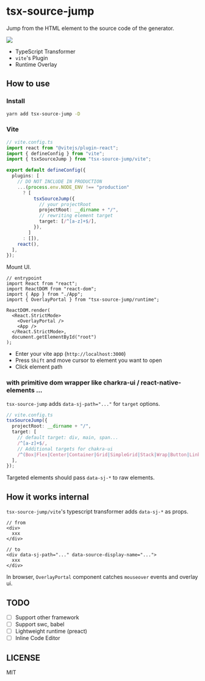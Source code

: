 # tsx-source-jump

Jump from the HTML element to the source code of the generator.

![](https://gyazo.com/c37613f60f53d43e9701ebc6d4c97922.gif)

- TypeScript Transformer
- `vite`'s Plugin
- Runtime Overlay

## How to use

### Install

```bash
yarn add tsx-source-jump -D
```

### Vite

```ts
// vite.config.ts
import react from "@vitejs/plugin-react";
import { defineConfig } from "vite";
import { tsxSourceJump } from "tsx-source-jump/vite";

export default defineConfig({
  plugins: [
    // DO NOT INCLUDE IN PRODUCTION
    ...(process.env.NODE_ENV !== "production"
      ? [
          tsxSourceJump({
            // your projectRoot
            projectRoot: __dirname + "/",
            // rewriting element target
            target: [/^[a-z]+$/],
          }),
        ]
      : []),
    react(),
  ],
});
```

Mount UI.

```tsx
// entrypoint
import React from "react";
import ReactDOM from "react-dom";
import { App } from "./App";
import { OverlayPortal } from "tsx-source-jump/runtime";

ReactDOM.render(
  <React.StrictMode>
    <OverlayPortal />
    <App />
  </React.StrictMode>,
  document.getElementById("root")
);
```

- Enter your vite app (`http://localhost:3000`)
- Press `Shift` and move cursor to element you want to open
- Click element path

### with primitive dom wrapper like charkra-ui / react-native-elements ...

`tsx-source-jump` adds `data-sj-path="..."` for `target` options.

```ts
// vite.config.ts
tsxSourceJump({
  projectRoot: __dirname + "/",
  target: [
    // default target: div, main, span...
    /^[a-z]+$/,
    // Additional targets for chakra-ui
    /^(Box|Flex|Center|Container|Grid|SimpleGrid|Stack|Wrap|Button|Link|Icon|Image)$/,
  ],
});
```

Targeted elements should pass `data-sj-*` to raw elements.

## How it works internal

`tsx-source-jump/vite`'s typescript transformer adds `data-sj-*` as props.

```tsx
// from
<div>
  xxx
</div>

// to
<div data-sj-path="..." data-source-display-name="...">
  xxx
</div>
```

In browser, `OverlayPortal` component catches `mouseover` events and overlay ui.

## TODO

- [ ] Support other framework
- [ ] Support swc, babel
- [ ] Lightweight runtime (preact)
- [ ] Inline Code Editor

## LICENSE

MIT
